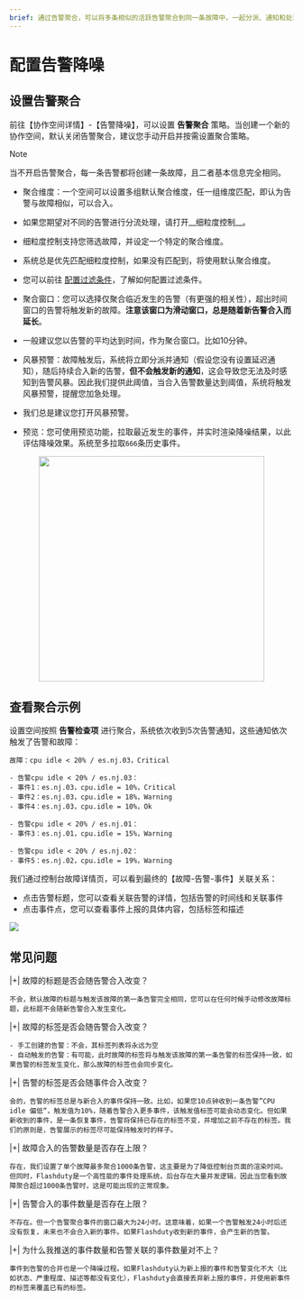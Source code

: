 ```yaml
---
brief: 通过告警聚合，可以将多条相似的活跃告警聚合到同一条故障中，一起分派、通知和处理，这可以显著降低通知频次并提高处置效率
---
```


# 配置告警降噪

## 设置告警聚合
前往【协作空间详情】-【告警降噪】，可以设置 **告警聚合** 策略。当创建一个新的协作空间，默认关闭告警聚合，建议您手动开启并按需设置聚合策略。

> [!NOTE]
> 当不开启告警聚合，每一条告警都将创建一条故障，且二者基本信息完全相同。

- 聚合维度：一个空间可以设置多组默认聚合维度，任一组维度匹配，即认为告警与故障相似，可以合入。

- 如果您期望对不同的告警进行分流处理，请打开__细粒度控制__。
- 细粒度控制支持您筛选故障，并设定一个特定的聚合维度。
- 系统总是优先匹配细粒度控制，如果没有匹配到，将使用默认聚合维度。
- 您可以前往 [配置过滤条件](/conf/how_to_filter)，了解如何配置过滤条件。

- 聚合窗口：您可以选择仅聚合临近发生的告警（有更强的相关性），超出时间窗口的告警将触发新的故障。**注意该窗口为滑动窗口，总是随着新告警合入而延长**。

- 一般建议您以告警的平均达到时间，作为聚合窗口。比如10分钟。

- 风暴预警：故障触发后，系统将立即分派并通知（假设您没有设置延迟通知），随后持续合入新的告警，**但不会触发新的通知**，这会导致您无法及时感知到告警风暴。因此我们提供此阈值，当合入告警数量达到阈值，系统将触发风暴预警，提醒您加急处理。

- 我们总是建议您打开风暴预警。

- 预览：您可使用预览功能，拉取最近发生的事件，并实时渲染降噪结果，以此评估降噪效果。系统至多拉取`666`条历史事件。

<img src="https://fcdoc.github.io/img/zh/flashduty/alter/what_is_noise_reduction/2.avif" style="display: block; margin: 0 auto;" height="400">

## 查看聚合示例

设置空间按照 **告警检查项** 进行聚合，系统依次收到5次告警通知，这些通知依次触发了告警和故障：

```
故障：cpu idle < 20% / es.nj.03，Critical

- 告警cpu idle < 20% / es.nj.03：
- 事件1：es.nj.03，cpu.idle = 10%，Critical
- 事件2：es.nj.03，cpu.idle = 18%，Warning
- 事件4：es.nj.03，cpu.idle = 10%，Ok

- 告警cpu idle < 20% / es.nj.01：
- 事件3：es.nj.01，cpu.idle = 15%，Warning

- 告警cpu idle < 20% / es.nj.02：
- 事件5：es.nj.02，cpu.idle = 19%，Warning
```

我们通过控制台故障详情页，可以看到最终的【故障-告警-事件】关联关系：
- 点击告警标题，您可以查看关联告警的详情，包括告警的时间线和关联事件
- 点击事件点，您可以查看事件上报的具体内容，包括标签和描述

![](https://fcdoc.github.io/img/zh/flashduty/alter/what_is_noise_reduction/3.avif)

## 常见问题

|+| 故障的标题是否会随告警合入改变？

    不会，默认故障的标题与触发该故障的第一条告警完全相同，您可以在任何时候手动修改故障标题，此标题不会随新告警合入发生变化。

|+| 故障的标签是否会随告警合入改变？

    - 手工创建的告警：不会，其标签列表将永远为空
    - 自动触发的告警：有可能，此时故障的标签将与触发该故障的第一条告警的标签保持一致，如果告警的标签发生变化，那么故障的标签也会同步变化。

|+| 告警的标签是否会随事件合入改变？

    会的，告警的标签总是与新合入的事件保持一致。比如，如果您10点钟收到一条告警”CPU idle 偏低“，触发值为10%，随着告警合入更多事件，该触发值标签可能会动态变化。但如果新收到的事件，是一条恢复事件，告警将保持已存在的标签不变，并增加之前不存在的标签。我们的原则是，告警展示的标签尽可能保持触发时的样子。

|+| 故障合入的告警数量是否存在上限？

    存在，我们设置了单个故障最多聚合1000条告警，这主要是为了降低控制台页面的渲染时间。但同时，Flashduty是一个高性能的事件处理系统，后台存在大量并发逻辑，因此当您看到故障聚合超过1000条告警时，这是可能出现的正常现象。

|+| 告警合入的事件数量是否存在上限？

    不存在。但一个告警聚合事件的窗口最大为24小时。这意味着，如果一个告警触发24小时后还没有恢复，未来也不会合入新的事件。如果Flashduty收到新的事件，会产生新的告警。

|+| 为什么我推送的事件数量和告警关联的事件数量对不上？

    事件到告警的合并也是一个降噪过程。如果Flashduty认为新上报的事件和告警变化不大（比如状态、严重程度、描述等都没有变化），Flashduty会直接丢弃新上报的事件，并使用新事件的标签来覆盖已有的标签。